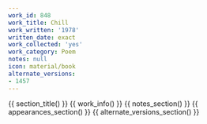 ```yaml
---
work_id: 848
work_title: Chill
work_written: '1978'
written_date: exact
work_collected: 'yes'
work_category: Poem
notes: null
icon: material/book
alternate_versions:
- 1457
---
```


{{ section_title() }}
{{ work_info() }}
{{ notes_section() }}
{{ appearances_section() }}
{{ alternate_versions_section() }}